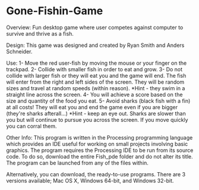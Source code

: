 Gone-Fishin-Game
================

Overview: Fun desktop game where user competes against computer to survive and thrive as a fish.

Design: This game was designed and created by Ryan Smith and Anders Schneider. 

Use: 
1- Move the red user-fish by moving the mouse or your finger on the trackpad.
2- Collide with smaller fish in order to eat and grow.
3- Do not collide with larger fish or they will eat you and the game will end. The fish will enter from the right and left sides of the screen. They will be random sizes and travel at random speeds (within reason). *Hint - they swim in a straight line across the screen.
4- You will achieve a score based on the size and quantity of the food you eat.
5- Avoid sharks (black fish with a fin) at all costs! They will eat you and end the game even if you are bigger (they're sharks afterall...) *Hint - keep an eye out. Sharks are slower than you but will continue to pursue you across the screen. If you move quickly you can corral them. 

Other Info: This program is written in the Processing programming language which provides an IDE useful for working on small projects involving basic graphics. The program requires the Processing IDE to be run from its source code. To do so, download the entire Fish_pde folder and do not alter its title. The program can be launched from any of the files within.

Alternatively, you can download, the ready-to-use programs. There are 3 versions available; Mac OS X, Windows 64-bit, and Windows 32-bit.